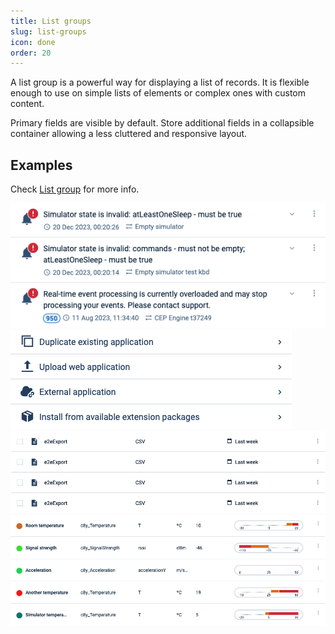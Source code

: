 ```yaml
---
title: List groups
slug: list-groups
icon: done
order: 20
---
```


<!-- markdownlint-disable MD025 -->
<!-- markdownlint-disable MD033 -->
<!-- markdownlint-disable MD051 -->

A list group is a powerful way for displaying a list of records. It is flexible enough to use on
simple lists of elements or complex ones with custom content.

Primary fields are visible by default. Store additional fields in a collapsible container allowing a
less cluttered and responsive layout.

## Examples

Check [List group](#/components/list-group) for more info.

<div class="c8y-example">
  <div class="row">
    <div class="col-md-6 m-b-xs-24 d-flex gap-16">
      <img src="../../../images/foundations/alarms-list-group.png" alt="Alarms list-group" class="img-responsive m-b-24">
      <img src="../../../images/foundations/add-application-list-group.png" alt="add application list-group" class="img-responsive fit-h">
    </div>
    <div class="col-md-12">
      <img src="../../../images/foundations/checkbox-list-group.png" alt="Checkbox list-group" class="img-responsive m-b-24">
      <img src="../../../images/foundations/data-points-selector.png" alt="Data point list-group" class="img-responsive">
    </div>
  </div>
</div>
